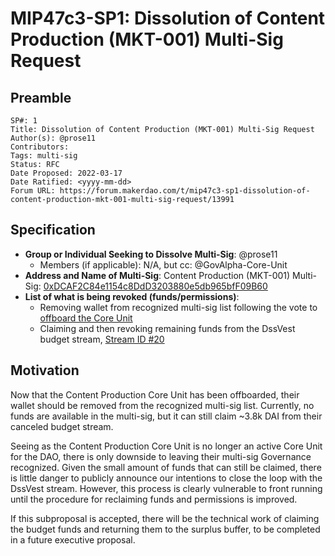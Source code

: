 # MIP47c3-SP1: Dissolution of Content Production (MKT-001) Multi-Sig Request

## Preamble

```
SP#: 1
Title: Dissolution of Content Production (MKT-001) Multi-Sig Request
Author(s): @prose11
Contributors:
Tags: multi-sig
Status: RFC
Date Proposed: 2022-03-17
Date Ratified: <yyyy-mm-dd>
Forum URL: https://forum.makerdao.com/t/mip47c3-sp1-dissolution-of-content-production-mkt-001-multi-sig-request/13991
```

## Specification

* **Group or Individual Seeking to Dissolve Multi-Sig**: @prose11
    * Members (if applicable): N/A, but cc: @GovAlpha-Core-Unit
* **Address and Name of Multi-Sig**: Content Production (MKT-001) Multi-Sig: [0xDCAF2C84e1154c8DdD3203880e5db965bfF09B60](https://gnosis-safe.io/app/eth:0xDCAF2C84e1154c8DdD3203880e5db965bfF09B60/balances)
* **List of what is being revoked (funds/permissions)**:
    * Removing wallet from recognized multi-sig list following the vote to [offboard the Core Unit](https://vote.makerdao.com/polling/QmYk1XN5#poll-detail)
   * Claiming and then revoking remaining funds from the DssVest budget stream, [Stream ID #20](https://makerburn.com/#/expenses/vesting)

## Motivation

Now that the Content Production Core Unit has been offboarded, their wallet should be removed from the recognized multi-sig list. Currently, no funds are available in the multi-sig, but it can still claim ~3.8k DAI from their canceled budget stream.

Seeing as the Content Production Core Unit is no longer an active Core Unit for the DAO, there is only downside to leaving their multi-sig Governance recognized. Given the small amount of funds that can still be claimed, there is little danger to publicly announce our intentions to close the loop with the DssVest stream. However, this process is clearly vulnerable to front running until the procedure for reclaiming funds and permissions is improved.

If this subproposal is accepted, there will be the technical work of claiming the budget funds and returning them to the surplus buffer, to be completed in a future executive proposal.
